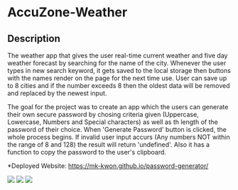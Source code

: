 # AccuZone-Weather
## Description
The weather app that gives the user real-time current weather and five day weather forecast by searching for the name of the city. Whenever the user types in new search keyword, it gets saved to the local storage then buttons with the names render on the page for the next time use. User can save up to 8 cities and if the number exceeds 8 then the oldest data will be removed and replaced by the newest input.





The goal for the project was to create an app which the users can generate their own secure password by chosing criteria given (Uppercase, Lowercase, Numbers and Special characters) as well as th length of the password of their choice. When 'Generate Password' button is clicked, the whole process begins. If invalid user input accurs (Any numbers NOT within the range of 8 and 128) the result will return 'undefined'. Also it has a function to copy the password to the user's clipboard.

*Deployed Website: https://mk-kwon.github.io/password-generator/



<img src="https://media.giphy.com/media/VFeaeQTmzB1Tc75zE2/giphy.gif" width:1000 height:800>
<img src="http://drive.google.com/uc?id=1ohL1y9RkMwlnChTGe6Q7FWjCzulqZO7m">
<img src="http://drive.google.com/uc?id=1TW_BPKMNuwmveV6lMLzKQraYcyBn8A17">

